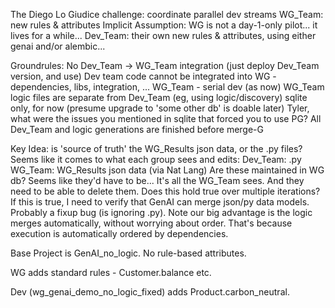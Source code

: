 The Diego Lo Giudice challenge: coordinate parallel dev streams
    WG_Team: new rules & attributes
        Implicit Assumption: WG is not a day-1-only pilot... it lives for a while...
    Dev_Team: their own new rules & attributes, using either genai and/or alembic...

Groundrules:
    No Dev_Team -> WG_Team integration (just deploy Dev_Team version, and use)
        Dev team code cannot be integrated into WG - dependencies, libs, integration, ...
    WG_Team - serial dev (as now)
    WG_Team logic files are separate from Dev_Team (eg, using logic/discovery)
    sqlite only, for now (presume upgrade to 'some other db' is doable later)
        Tyler, what were the issues you mentioned in sqlite that forced you to use PG?
    All Dev_Team and logic generations are finished before merge-G

Key Idea: is 'source of truth' the WG_Results json data, or the .py files?
    Seems like it comes to what each group sees and edits:
        Dev_Team: .py 
        WG_Team: WG_Results json data (via Nat Lang) 
            Are these maintained in WG db?  Seems like they'd have to be...
                It's all the WG_Team sees.
                And they need to be able to delete them.
                Does this hold true over multiple iterations?
    If this is true, I need to verify that GenAI can merge json/py data models.
        Probably a fixup bug (is ignoring .py).
        Note our big advantage is the logic merges automatically, without worrying about order.
            That's because execution is automatically ordered by dependencies.

Base Project is GenAI_no_logic.  No rule-based attributes.

WG adds standard rules - Customer.balance etc.

Dev (wg_genai_demo_no_logic_fixed) adds Product.carbon_neutral.